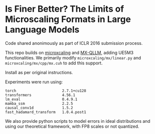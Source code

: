 # Is Finer Better? The Limits of Microscaling Formats in Large Language Models

Code shared anonimously as part of ICLR 2016 submission process.

This repo builds on [microxcaling](https://github.com/microsoft/microxcaling) and [MX-QLLM](https://github.com/aiha-lab/MX-QLLM), adding UE5M3 functionalities. We primarily modify `microxcaling/mx/linear.py` and `microxcaling/mx/cpp/mx.cuh` to add this support.

Install as per original instructions.

Experiments were run using:
```
torch                     2.7.1+cu128
transformers              4.56.1
lm_eval                   0.4.9.1
mamba_ssm                 2.2.5
causal_conv1d             1.5.2
fast_hadamard_transform   1.0.4.post1
```

We also provide python scripts to model errors in ideal distributions and using our theoretical framework, with FP8 scales or not quantized.
